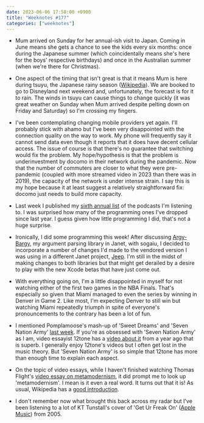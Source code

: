 ```yaml
---
date: 2023-06-06 17:58:00 +0900
title: "Weeknotes #177"
categories: ["weeknotes"]
---
```


- Mum arrived on Sunday for her annual-ish visit to Japan. Coming in June means she gets a chance to see the kids every six months: once during the Japanese summer (which coincidentally means she's here for the boys' respective birthdays) and once in the Australian summer (when we're there for Christmas).

- One aspect of the timing that isn't great is that it means Mum is here during tsuyu, the Japanese rainy season ([Wikipedia](https://en.wikipedia.org/wiki/East_Asian_rainy_season)). We are booked to go to Disneyland next weekend and, unfortunately, the forecast is for it to rain. The winds in tsuyu can cause things to change quickly (it was great weather on Sunday when Mum arrived despite pelting down on Friday and Saturday) so I'm crossing my fingers.

- I've been contemplating changing mobile providers yet again. I'll probably stick with ahamo but I've been very disappointed with the connection quality on the way to work. My phone will frequently say it cannot send data even though it reports that it does have decent cellular access. The issue of course is that there's no guarantee that switching would fix the problem. My hope/hypothesis is that the problem is underinvestment by docomo in their network during the pandemic. Now that the number of commuters are closer to what they were pre-pandemic (coupled with more streamed video in 2023 than there was in 2019), the capacity of the network is under intense strain. I say this is my hope because it at least suggest a relatively straightforward fix: docomo just needs to build more capacity.

- Last week I published my [sixth annual list](https://articles.inqk.net/2023/05/29/podcasts-spring-2023.html) of the podcasts I'm listening to. I was surprised how many of the programming ones I've dropped since last year. I guess given how little programming I did, that's not a huge surprise.

- Ironically, I did some programming this week! After discussing [Argy-Bargy](https://github.com/pyrmont/argy-bargy), my argument parsing library in Janet, with sogaiu, I decided to incorporate a number of changes I'd made to the vendored version I was using in a different Janet project, [Jeep](https://github.com/pyrmont/jeep). I'm still in the midst of making changes to both libraries but that might get derailed by a desire to play with the new Xcode betas that have just come out.

- With everything going on, I'm a little disappointed in myself for not watching either of the first two games in the NBA Finals. That's especially so given that Miami managed to even the series by winning in Denver in Game 2. Like most, I'm expecting Denver to still win but watching Miami repeatedly triumph in spite of everyone's pronouncements to the contrary has been a lot of fun.

- I mentioned Pomplamoose's mash-up of 'Sweet Dreams' and 'Seven Nation Army' [last week](https://updates.inqk.net/post/1685408400.html). If you're as obsessed with 'Seven Nation Army' as I am, video essayist 12tone has a [video about it](https://www.youtube.com/watch?v=ZeytZ8qvbTk) from a year ago that is superb. I generally enjoy 12tone's videos but I often get lost in the music theory. But 'Seven Nation Army' is so simple that 12tone has more than enough time to explain each aspect.

- On the topic of video essays, while I haven't finished watching Thomas Flight's [video essay on metamodernism](https://youtu.be/5xEi8qg266g), it did prompt me to look up 'metamodernism'. I mean is it even a real word. It turns out that it is! As usual, Wikipedia has a [good introduction](https://en.wikipedia.org/wiki/Metamodernism).

- I don't remember now what brought this back across my radar but I've been listening to a lot of KT Tunstall's cover of 'Get Ur Freak On' ([Apple Music](https://music.apple.com/us/album/get-ur-freak-on-bbc-radio-1-live-lounge-session-2005/1407407558?i=1407408189)) from 2005.
